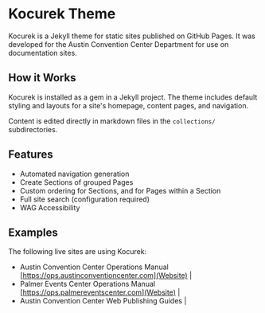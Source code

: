# Kocurek Theme

Kocurek is a Jekyll theme for static sites published on GitHub Pages. It was developed for the Austin Convention Center Department for use on documentation sites.

## How it Works

Kocurek is installed as a gem in a Jekyll project. The theme includes default styling and layouts for a site's homepage, content pages, and navigation.

Content is edited directly in markdown files in the `collections/` subdirectories.

## Features

- Automated navigation generation
- Create Sections of grouped Pages
- Custom ordering for Sections, and for Pages within a Section
- Full site search (configuration required)
- WAG Accessibility

## Examples

The following live sites are using Kocurek:

- Austin Convention Center Operations Manual
  [https://ops.austinconventioncenter.com](Website) | [](GitHub)
- Palmer Events Center Operations Manual
  [https://ops.palmereventscenter.com](Website) | [](GitHub)
- Austin Convention Center Web Publishing Guides
  [](Website) | [](GitHub)